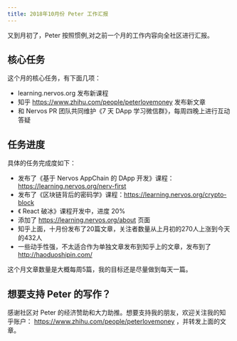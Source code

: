 ```yaml
---
title: 2018年10月份 Peter 工作汇报
---
```


又到月初了，Peter 按照惯例,对之前一个月的工作内容向全社区进行汇报。

## 核心任务

这个月的核心任务，有下面几项：

- learning.nervos.org 发布新课程
- 知乎 https://www.zhihu.com/people/peterlovemoney 发布新文章
- 和 Nervos PR 团队共同维护《7 天 DApp 学习微信群》，每周四晚上进行互动答疑

## 任务进度

具体的任务完成度如下：

- 发布了《基于 Nervos AppChain 的 DApp 开发》课程：https://learning.nervos.org/nerv-first
- 发布了《区块链背后的密码学》课程：https://learning.nervos.org/crypto-block
- 《 React 破冰》课程开发中，进度 20%
- 添加了 https://learning.nervos.org/about 页面
- 知乎上面，十月份发布了20篇文章，关注者数量从上月初的270人上涨到今天的432人
- 一些动手性强，不太适合作为单独文章发布到知乎上的文章，发布到了 http://haoduoshipin.com/

这个月文章数量是大概每周5篇，我的目标还是尽量做到每天一篇。

## 想要支持 Peter 的写作？

感谢社区对 Peter 的经济赞助和大力助推。想要支持我的朋友，欢迎关注我的知乎账户： https://www.zhihu.com/people/peterlovemoney ，并转发上面的文章。
